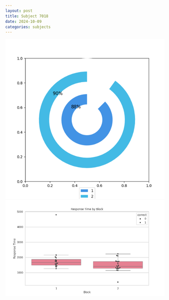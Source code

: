```yaml
---
layout: post
title: Subject 7018
date: 2024-10-09
categories: subjects
---
```


![](data/7018/run-1/7018__acc_test.png)
![](data/7018/run-1/7018_rt.png)
